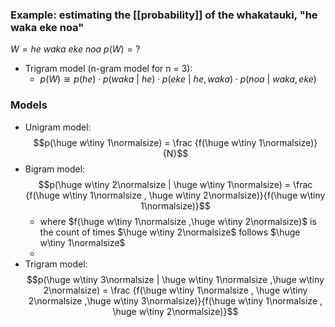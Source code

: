 ### Example: estimating the [[probability]] of the whakatauki, "he waka eke noa"

$W = he\ waka\ eke\ noa$
$p(W) = ?$

- Trigram model (n-gram model for n = 3):
	- $p(W) \cong p(he)\cdot p(waka\ |\ he)\cdot p(eke\ |\ he,waka)\cdot p(noa\ |\ waka,eke)$


### Models
- Unigram model: $$p(\huge w\tiny 1\normalsize) = \frac {f(\huge w\tiny 1\normalsize)}{N}$$
- Bigram model: $$p(\huge w\tiny 2\normalsize | \huge w\tiny 1\normalsize) = \frac {f(\huge w\tiny 1\normalsize , \huge w\tiny 2\normalsize)}{f(\huge w\tiny 1\normalsize)}$$
	- where $f(\huge w\tiny 1\normalsize ,\huge w\tiny 2\normalsize)$ is the count of times $\huge w\tiny 2\normalsize$  follows $\huge w\tiny 1\normalsize$
	-
- Trigram model: $$p(\huge w\tiny 3\normalsize | \huge w\tiny 1\normalsize ,\huge w\tiny 2\normalsize) = \frac {f(\huge w\tiny 1\normalsize , \huge w\tiny 2\normalsize ,\huge w\tiny 3\normalsize)}{f(\huge w\tiny 1\normalsize , \huge w\tiny 2\normalsize)}$$
